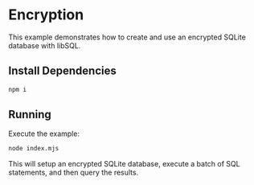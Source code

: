 # Encryption

This example demonstrates how to create and use an encrypted SQLite database with libSQL.

## Install Dependencies

```bash
npm i
```

## Running

Execute the example:

```bash
node index.mjs
```

This will setup an encrypted SQLite database, execute a batch of SQL statements, and then query the results.
